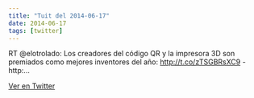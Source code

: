 ```yaml
---
title: "Tuit del 2014-06-17"
date: 2014-06-17
tags: [twitter]
---
```


RT @elotrolado: Los creadores del código QR y la impresora 3D son premiados como mejores inventores del año: http://t.co/zTSGBRsXC9 - http:…



[Ver en Twitter](https://twitter.com/i/web/status/478986476299251712)

